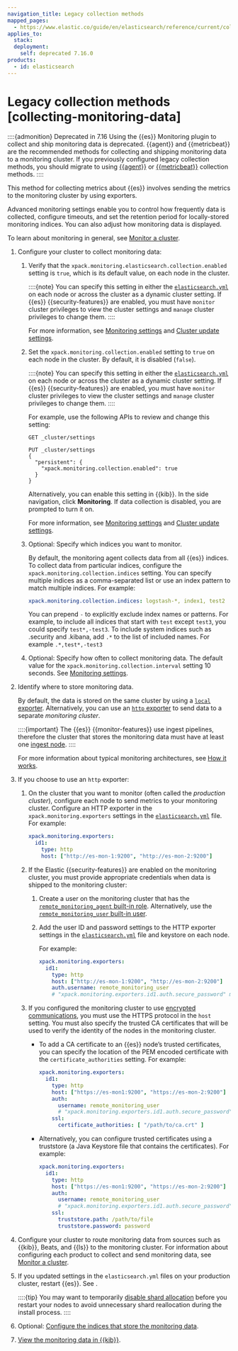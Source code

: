 ```yaml
---
navigation_title: Legacy collection methods
mapped_pages:
  - https://www.elastic.co/guide/en/elasticsearch/reference/current/collecting-monitoring-data.html
applies_to:
  stack:
  deployment:
    self: deprecated 7.16.0
products:
  - id: elasticsearch
---
```





# Legacy collection methods [collecting-monitoring-data]


::::{admonition} Deprecated in 7.16
Using the {{es}} Monitoring plugin to collect and ship monitoring data is deprecated. {{agent}} and {{metricbeat}} are the recommended methods for collecting and shipping monitoring data to a monitoring cluster. If you previously configured legacy collection methods, you should migrate to using [{{agent}}](collecting-monitoring-data-with-elastic-agent.md) or [{{metricbeat}}](collecting-monitoring-data-with-metricbeat.md) collection methods.
::::


This method for collecting metrics about {{es}} involves sending the metrics to the monitoring cluster by using exporters.

Advanced monitoring settings enable you to control how frequently data is collected, configure timeouts, and set the retention period for locally-stored monitoring indices. You can also adjust how monitoring data is displayed.

To learn about monitoring in general, see [Monitor a cluster](../../monitor.md).

1. Configure your cluster to collect monitoring data:

    1. Verify that the `xpack.monitoring.elasticsearch.collection.enabled` setting is `true`, which is its default value, on each node in the cluster.

        ::::{note}
        You can specify this setting in either the [`elasticsearch.yml`](/deploy-manage/stack-settings.md) on each node or across the cluster as a dynamic cluster setting. If {{es}} {{security-features}} are enabled, you must have `monitor` cluster privileges to view the cluster settings and `manage` cluster privileges to change them.
        ::::


        For more information, see [Monitoring settings](elasticsearch://reference/elasticsearch/configuration-reference/monitoring-settings.md) and [Cluster update settings](https://www.elastic.co/docs/api/doc/elasticsearch/operation/operation-cluster-put-settings).

    2. Set the `xpack.monitoring.collection.enabled` setting to `true` on each node in the cluster. By default, it is disabled (`false`).

        ::::{note}
        You can specify this setting in either the [`elasticsearch.yml`](/deploy-manage/stack-settings.md) on each node or across the cluster as a dynamic cluster setting. If {{es}} {{security-features}} are enabled, you must have `monitor` cluster privileges to view the cluster settings and `manage` cluster privileges to change them.
        ::::


        For example, use the following APIs to review and change this setting:

        ```console
        GET _cluster/settings
        ```

        ```console
        PUT _cluster/settings
        {
          "persistent": {
            "xpack.monitoring.collection.enabled": true
          }
        }
        ```

        Alternatively, you can enable this setting in {{kib}}. In the side navigation, click **Monitoring**. If data collection is disabled, you are prompted to turn it on.

        For more information, see [Monitoring settings](elasticsearch://reference/elasticsearch/configuration-reference/monitoring-settings.md) and [Cluster update settings](https://www.elastic.co/docs/api/doc/elasticsearch/operation/operation-cluster-put-settings).

    3. Optional: Specify which indices you want to monitor.

        By default, the monitoring agent collects data from all {{es}} indices. To collect data from particular indices, configure the `xpack.monitoring.collection.indices` setting. You can specify multiple indices as a comma-separated list or use an index pattern to match multiple indices. For example:

        ```yaml
        xpack.monitoring.collection.indices: logstash-*, index1, test2
        ```

        You can prepend `-` to explicitly exclude index names or patterns. For example, to include all indices that start with `test` except `test3`, you could specify `test*,-test3`. To include system indices such as .security and .kibana, add `.*` to the list of included names. For example `.*,test*,-test3`

    4. Optional: Specify how often to collect monitoring data. The default value for the `xpack.monitoring.collection.interval` setting 10 seconds. See [Monitoring settings](elasticsearch://reference/elasticsearch/configuration-reference/monitoring-settings.md).

2. Identify where to store monitoring data.

    By default, the data is stored on the same cluster by using a [`local` exporter](es-local-exporter.md). Alternatively, you can use an [`http` exporter](es-http-exporter.md) to send data to a separate *monitoring cluster*.

    ::::{important}
    The {{es}} {{monitor-features}} use ingest pipelines, therefore the cluster that stores the monitoring data must have at least one [ingest node](../../../manage-data/ingest/transform-enrich/ingest-pipelines.md).
    ::::


    For more information about typical monitoring architectures, see [How it works](../stack-monitoring.md).

3. If you choose to use an `http` exporter:

    1. On the cluster that you want to monitor (often called the *production cluster*), configure each node to send metrics to your monitoring cluster. Configure an HTTP exporter in the `xpack.monitoring.exporters` settings in the [`elasticsearch.yml`](/deploy-manage/stack-settings.md) file. For example:

        ```yaml
        xpack.monitoring.exporters:
          id1:
            type: http
            host: ["http://es-mon-1:9200", "http://es-mon-2:9200"]
        ```

    2. If the Elastic {{security-features}} are enabled on the monitoring cluster, you must provide appropriate credentials when data is shipped to the monitoring cluster:

        1. Create a user on the monitoring cluster that has the [`remote_monitoring_agent` built-in role](../../users-roles/cluster-or-deployment-auth/built-in-roles.md). Alternatively, use the [`remote_monitoring_user` built-in user](../../users-roles/cluster-or-deployment-auth/built-in-users.md).
        2. Add the user ID and password settings to the HTTP exporter settings in the [`elasticsearch.yml`](/deploy-manage/stack-settings.md) file and keystore on each node.<br>

            For example:

            ```yaml
            xpack.monitoring.exporters:
              id1:
                type: http
                host: ["http://es-mon-1:9200", "http://es-mon-2:9200"]
                auth.username: remote_monitoring_user
                # "xpack.monitoring.exporters.id1.auth.secure_password" must be set in the keystore
            ```

    3. If you configured the monitoring cluster to use [encrypted communications](../../security/secure-cluster-communications.md#encrypt-internode-communication), you must use the HTTPS protocol in the `host` setting. You must also specify the trusted CA certificates that will be used to verify the identity of the nodes in the monitoring cluster.

        * To add a CA certificate to an {{es}} node’s trusted certificates, you can specify the location of the PEM encoded certificate with the `certificate_authorities` setting. For example:

            ```yaml
            xpack.monitoring.exporters:
              id1:
                type: http
                host: ["https://es-mon1:9200", "https://es-mon-2:9200"]
                auth:
                  username: remote_monitoring_user
                  # "xpack.monitoring.exporters.id1.auth.secure_password" must be set in the keystore
                ssl:
                  certificate_authorities: [ "/path/to/ca.crt" ]
            ```

        * Alternatively, you can configure trusted certificates using a truststore (a Java Keystore file that contains the certificates). For example:

            ```yaml
            xpack.monitoring.exporters:
              id1:
                type: http
                host: ["https://es-mon1:9200", "https://es-mon-2:9200"]
                auth:
                  username: remote_monitoring_user
                  # "xpack.monitoring.exporters.id1.auth.secure_password" must be set in the keystore
                ssl:
                  truststore.path: /path/to/file
                  truststore.password: password
            ```

4. Configure your cluster to route monitoring data from sources such as {{kib}}, Beats, and {{ls}} to the monitoring cluster. For information about configuring each product to collect and send monitoring data, see [Monitor a cluster](../../monitor.md).
5. If you updated settings in the `elasticsearch.yml` files on your production cluster, restart {{es}}. See [](../../maintenance/start-stop-services/start-stop-elasticsearch.md).

    ::::{tip}
    You may want to temporarily [disable shard allocation](elasticsearch://reference/elasticsearch/configuration-reference/cluster-level-shard-allocation-routing-settings.md) before you restart your nodes to avoid unnecessary shard reallocation during the install process.
    ::::

6. Optional: [Configure the indices that store the monitoring data](../monitoring-data/configuring-data-streamsindices-for-monitoring.md).
7. [View the monitoring data in {{kib}}](kibana-monitoring-data.md).






